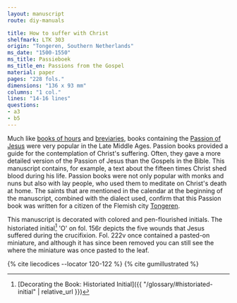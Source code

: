 ```yaml
---
layout: manuscript
route: diy-manuals

title: How to suffer with Christ
shelfmark: LTK 303
origin: "Tongeren, Southern Netherlands"
ms_date: "1500-1550"
ms_title: Passieboek
ms_title_en: Passions from the Gospel
material: paper
pages: "228 fols."
dimensions: "136 x 93 mm"
columns: "1 col."
lines: "14-16 lines"
questions:
- a3
- b5
---
```


Much like [books of hours](https://en.wikipedia.org/wiki/Book_of_hours)
and [breviaries](https://en.wikipedia.org/wiki/Breviary), books
containing the [Passion of
Jesus](https://en.wikipedia.org/wiki/The_gospel) were very popular in
the Late Middle Ages. Passion books provided a guide for the
contemplation of Christ's suffering. Often, they gave a more detailed
version of the Passion of Jesus than the Gospels in the Bible. This
manuscript contains, for example, a text about the fifteen times Christ
shed blood during his life. Passion books were not only popular with
monks and nuns but also with lay people, who used them to meditate on
Christ's death at home. The saints that are mentioned in the calendar at
the beginning of the manuscript, combined with the dialect used, confirm
that this Passion book was written for a citizen of the Flemish city
[Tongeren](https://en.wikipedia.org/wiki/Tongeren).

This manuscript is decorated with colored and pen-flourished initials.
The historiated initial[^1] 'O' on fol. <span data-fol="156r" class="fref">156r</span> depicts the five wounds that
Jesus suffered during the crucifixion. Fol. <span data-fol="222v" class="fref">222v</span> once contained a
pasted-on miniature, and although it has since been removed you can
still see the where the miniature was once pasted to the leaf.

[^1]: [Decorating the Book: Historiated Initial]({{ "/glossary/#historiated-initial" | relative_url }})

{% cite liecodices --locator 120-122 %}
{% cite gumillustrated %}
